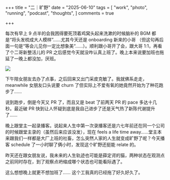 +++
title = "二｜旷野"
date = "2025-06-10"
tags = [
    "work",
    "photo",
    "running",
    "podcast",
    "thoughts",
]
comments = true

+++

每次有早上 9 点半的会我困得要死顶着鸡窝头起来洗漱的时候脑补的 BGM 都是“将头发梳成大人模样”……尤其今天还是 onboarding 新来的小哥 （但这句再后面一句是“等会儿见你一定比想象美“……）。顺利跟小哥开了会，跟大哥 1:1，再看了个二哥新整活儿的 PR 之后感觉今天就没咋认真上班了。晚上本来说要加班也拖延了一晚上都没加，厌班。

![](https://media.douchi.space/douchi/media_attachments/files/114/663/342/907/010/169/original/d17b18dd5afee336.png)

下午陪女朋友去办了点事，之后回来又出门采皮克敏了。我就佛系走走，meanwhile 女朋友口头说要 churn 了但实际上不爱有氧的她竟然开始为了种花跑步了…… 

说到跑步，倒是今天又 PR 了，而且又是 beat 了前两天 PR 的 pace 多达十几秒。最近破 PR 快到让人怀疑到底是我自己进步了还是天气热了新陈代谢提升了…… 

晚上跟堂主一起录播客。说起来人生中第一次录播客还是六七年前还在同一个公司的时候跟堂主录的（虽然后来应该没发），现在 feels a life time away……堂主本来跟我们一样都是大厂上班的社畜，怎么突然人家的人生就变成旷野了呢？今天播客 schedule 了一小时聊了俩小时，发现这个旷野还挺能 relate 的。

昨天还在跟女朋友说，我未来的人生轨迹也可能是薛定谔的猫，两种状态在观测点之前同时存在，到了观察点坍缩成哪个状态也可能看际遇了。

这么想想晚上就更不想加班了…… 这个工我真的已经拖了好久好久了。